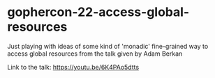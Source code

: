 # gophercon-22-access-global-resources
Just playing with ideas of some kind of 'monadic' fine-grained way to access global resources from the talk given by Adam Berkan

Link to the talk: https://youtu.be/6K4PAo5dtts
